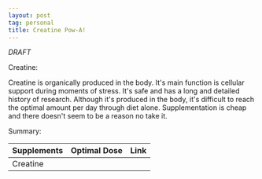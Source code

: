 ```yaml
---
layout: post
tag: personal
title: Creatine Pow-A!
---
```


*DRAFT*

Creatine:

Creatine is organically produced in the body.  It's main function is cellular support during moments of stress.  It's safe and has a long and detailed history of research.  Although it's produced in the body, it's difficult to reach the optimal amount per day through diet alone.  Supplementation is cheap and there doesn't seem to be a reason no take it.

Summary:






| Supplements        | Optimal Dose           | Link          |
| ------------------ |:----------------------:| -------------:|
| Creatine           | 